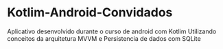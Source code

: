 # Kotlim-Android-Convidados
Aplicativo desenvolvido durante o curso de android com Kotlim
Utilizando conceitos da arquitetura MVVM e Persistencia de dados com SQLite
